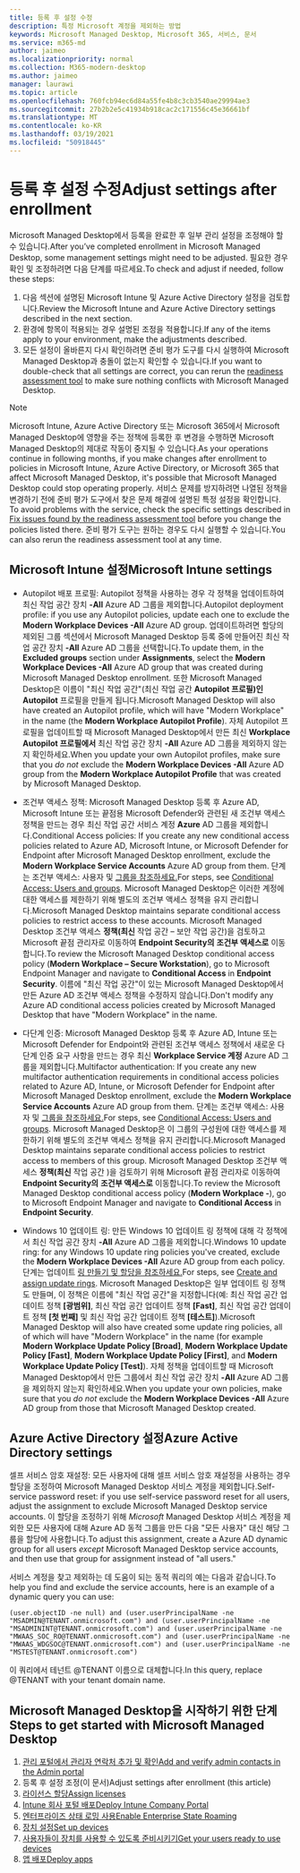 ```yaml
---
title: 등록 후 설정 수정
description: 특정 Microsoft 계정을 제외하는 방법
keywords: Microsoft Managed Desktop, Microsoft 365, 서비스, 문서
ms.service: m365-md
author: jaimeo
ms.localizationpriority: normal
ms.collection: M365-modern-desktop
ms.author: jaimeo
manager: laurawi
ms.topic: article
ms.openlocfilehash: 760fcb94ec6d84a55fe4b8c3cb3540ae29994ae3
ms.sourcegitcommit: 27b2b2e5c41934b918cac2c171556c45e36661bf
ms.translationtype: MT
ms.contentlocale: ko-KR
ms.lasthandoff: 03/19/2021
ms.locfileid: "50918445"
---
```

# <a name="adjust-settings-after-enrollment"></a><span data-ttu-id="725ff-104">등록 후 설정 수정</span><span class="sxs-lookup"><span data-stu-id="725ff-104">Adjust settings after enrollment</span></span>

<span data-ttu-id="725ff-105">Microsoft Managed Desktop에서 등록을 완료한 후 일부 관리 설정을 조정해야 할 수 있습니다.</span><span class="sxs-lookup"><span data-stu-id="725ff-105">After you’ve completed enrollment in Microsoft Managed Desktop, some management settings might need to be adjusted.</span></span> <span data-ttu-id="725ff-106">필요한 경우 확인 및 조정하려면 다음 단계를 따르세요.</span><span class="sxs-lookup"><span data-stu-id="725ff-106">To check and adjust if needed, follow these steps:</span></span>

1. <span data-ttu-id="725ff-107">다음 섹션에 설명된 Microsoft Intune 및 Azure Active Directory 설정을 검토합니다.</span><span class="sxs-lookup"><span data-stu-id="725ff-107">Review the Microsoft Intune and Azure Active Directory settings described in the next section.</span></span>
2. <span data-ttu-id="725ff-108">환경에 항목이 적용되는 경우 설명된 조정을 적용합니다.</span><span class="sxs-lookup"><span data-stu-id="725ff-108">If any of the items apply to your environment, make the adjustments described.</span></span>
3. <span data-ttu-id="725ff-109">모든 설정이 올바른지 다시 확인하려면 준비 평가 도구를 [](https://aka.ms/mmdart) 다시 실행하여 Microsoft Managed Desktop과 충돌이 없는지 확인할 수 있습니다.</span><span class="sxs-lookup"><span data-stu-id="725ff-109">If you want to double-check that all settings are correct, you can rerun the [readiness assessment tool](https://aka.ms/mmdart) to make sure nothing conflicts with Microsoft Managed Desktop.</span></span>

> [!NOTE]
> <span data-ttu-id="725ff-110">Microsoft Intune, Azure Active Directory 또는 Microsoft 365에서 Microsoft Managed Desktop에 영향을 주는 정책에 등록한 후 변경을 수행하면 Microsoft Managed Desktop의 제대로 작동이 중지될 수 있습니다.</span><span class="sxs-lookup"><span data-stu-id="725ff-110">As your operations continue in following months, if you make changes after enrollment to policies in Microsoft Intune, Azure Active Directory, or Microsoft 365 that affect Microsoft Managed Desktop, it's possible that Microsoft Managed Desktop could stop operating properly.</span></span> <span data-ttu-id="725ff-111">서비스 문제를 방지하려면 나열된 정책을 변경하기 전에 준비 평가 도구에서 찾은 문제 해결에 설명된 특정 설정을 확인합니다. [](../get-ready/readiness-assessment-fix.md)</span><span class="sxs-lookup"><span data-stu-id="725ff-111">To avoid problems with the service, check the specific settings described in [Fix issues found by the readiness assessment tool](../get-ready/readiness-assessment-fix.md) before you change the policies listed there.</span></span> <span data-ttu-id="725ff-112">준비 평가 도구는 원하는 경우도 다시 실행할 수 있습니다.</span><span class="sxs-lookup"><span data-stu-id="725ff-112">You can also rerun the readiness assessment tool at any time.</span></span>


## <a name="microsoft-intune-settings"></a><span data-ttu-id="725ff-113">Microsoft Intune 설정</span><span class="sxs-lookup"><span data-stu-id="725ff-113">Microsoft Intune settings</span></span>

- <span data-ttu-id="725ff-114">Autopilot 배포 프로필: Autopilot 정책을 사용하는 경우 각 정책을 업데이트하여 최신 작업 공간 장치 **-All** Azure AD 그룹을 제외합니다.</span><span class="sxs-lookup"><span data-stu-id="725ff-114">Autopilot deployment profile: if you use any Autopilot policies, update each one to exclude the **Modern Workplace Devices -All** Azure AD group.</span></span> <span data-ttu-id="725ff-115">업데이트하려면 할당의  제외된 그룹 섹션에서 Microsoft Managed Desktop 등록 중에 만들어진 최신 작업 공간 장치 **-All** Azure AD 그룹을 선택합니다.</span><span class="sxs-lookup"><span data-stu-id="725ff-115">To update them, in the **Excluded groups** section under **Assignments**, select the **Modern Workplace Devices -All** Azure AD group that was created during Microsoft Managed Desktop enrollment.</span></span> <span data-ttu-id="725ff-116">또한 Microsoft Managed Desktop은 이름이 "최신 작업 공간"(최신 작업 공간 **Autopilot 프로필)인 Autopilot** 프로필을 만들게 됩니다.</span><span class="sxs-lookup"><span data-stu-id="725ff-116">Microsoft Managed Desktop will also have created an Autopilot profile, which will have "Modern Workplace" in the name (the **Modern Workplace Autopilot Profile**).</span></span> <span data-ttu-id="725ff-117">자체 Autopilot 프로필을 업데이트할 때 Microsoft  Managed Desktop에서 만든 최신 **Workplace Autopilot 프로필에서** 최신 작업 공간 장치 **-All** Azure AD 그룹을 제외하지 않는지 확인하세요.</span><span class="sxs-lookup"><span data-stu-id="725ff-117">When you update your own Autopilot profiles, make sure that you *do not* exclude the **Modern Workplace Devices -All** Azure AD group from the **Modern Workplace Autopilot Profile** that was created by Microsoft Managed Desktop.</span></span>

- <span data-ttu-id="725ff-118">조건부 액세스 정책: Microsoft Managed Desktop 등록 후 Azure AD, Microsoft Intune 또는 끝점용 Microsoft Defender와 관련된 새 조건부 액세스 정책을 만드는 경우 최신 작업 공간 서비스 계정 **Azure** AD 그룹을 제외합니다.</span><span class="sxs-lookup"><span data-stu-id="725ff-118">Conditional Access policies: If you create any new conditional access policies related to Azure AD, Microsoft Intune, or Microsoft Defender for Endpoint after Microsoft Managed Desktop enrollment, exclude the **Modern Workplace Service Accounts** Azure AD group from them.</span></span> <span data-ttu-id="725ff-119">단계는 조건부 액세스: 사용자 및 [그룹을 참조하세요.](/azure/active-directory/conditional-access/concept-conditional-access-users-groups)</span><span class="sxs-lookup"><span data-stu-id="725ff-119">For steps, see [Conditional Access: Users and groups](/azure/active-directory/conditional-access/concept-conditional-access-users-groups).</span></span> <span data-ttu-id="725ff-120">Microsoft Managed Desktop은 이러한 계정에 대한 액세스를 제한하기 위해 별도의 조건부 액세스 정책을 유지 관리합니다.</span><span class="sxs-lookup"><span data-stu-id="725ff-120">Microsoft Managed Desktop maintains separate conditional access policies to restrict access to these accounts.</span></span> <span data-ttu-id="725ff-121">Microsoft Managed Desktop 조건부 액세스 **정책(최신** 작업 공간 – 보안 작업 공간)을 검토하고 Microsoft 끝점 관리자로 이동하여 **Endpoint Security의** **조건부 액세스로** 이동합니다.</span><span class="sxs-lookup"><span data-stu-id="725ff-121">To review the Microsoft Managed Desktop conditional access policy (**Modern Workplace – Secure Workstation**), go to Microsoft Endpoint Manager and navigate to **Conditional Access** in **Endpoint Security**.</span></span> <span data-ttu-id="725ff-122">이름에 "최신 작업 공간"이 있는 Microsoft Managed Desktop에서 만든 Azure AD 조건부 액세스 정책을 수정하지 않습니다.</span><span class="sxs-lookup"><span data-stu-id="725ff-122">Don't modify any Azure AD conditional access policies created by Microsoft Managed Desktop that have "Modern Workplace" in the name.</span></span>

- <span data-ttu-id="725ff-123">다단계 인증: Microsoft Managed Desktop 등록 후 Azure AD, Intune 또는 Microsoft Defender for Endpoint와 관련된 조건부 액세스 정책에서 새로운 다단계 인증 요구 사항을 만드는 경우 최신 **Workplace Service 계정** Azure AD 그룹을 제외합니다.</span><span class="sxs-lookup"><span data-stu-id="725ff-123">Multifactor authentication: If you create any new multifactor authentication requirements in conditional access policies related to Azure AD, Intune, or Microsoft Defender for Endpoint after Microsoft Managed Desktop enrollment, exclude the **Modern Workplace Service Accounts** Azure AD group from them.</span></span> <span data-ttu-id="725ff-124">단계는 조건부 액세스: 사용자 및 [그룹을 참조하세요.](/azure/active-directory/conditional-access/concept-conditional-access-users-groups)</span><span class="sxs-lookup"><span data-stu-id="725ff-124">For steps, see [Conditional Access: Users and groups](/azure/active-directory/conditional-access/concept-conditional-access-users-groups).</span></span> <span data-ttu-id="725ff-125">Microsoft Managed Desktop은 이 그룹의 구성원에 대한 액세스를 제한하기 위해 별도의 조건부 액세스 정책을 유지 관리합니다.</span><span class="sxs-lookup"><span data-stu-id="725ff-125">Microsoft Managed Desktop maintains separate conditional access policies to restrict access to members of this group.</span></span> <span data-ttu-id="725ff-126">Microsoft Managed Desktop 조건부 액세스 **정책(최신** 작업 공간 )을 검토하기 위해 Microsoft 끝점 관리자로 이동하여 **Endpoint Security의** **조건부 액세스로** 이동합니다.</span><span class="sxs-lookup"><span data-stu-id="725ff-126">To review the Microsoft Managed Desktop conditional access policy (**Modern Workplace -**), go to Microsoft Endpoint Manager and navigate to **Conditional Access** in **Endpoint Security**.</span></span> 

- <span data-ttu-id="725ff-127">Windows 10 업데이트 링: 만든 Windows 10 업데이트 링 정책에 대해 각 정책에서 최신 작업 공간 장치 **-All** Azure AD 그룹을 제외합니다.</span><span class="sxs-lookup"><span data-stu-id="725ff-127">Windows 10 update ring: for any Windows 10 update ring policies you've created, exclude the **Modern Workplace Devices -All** Azure AD group from each policy.</span></span> <span data-ttu-id="725ff-128">단계는 업데이트 [링 만들기 및 할당을 참조하세요.](/mem/intune/protect/windows-10-update-rings#create-and-assign-update-rings)</span><span class="sxs-lookup"><span data-stu-id="725ff-128">For steps, see [Create and assign update rings](/mem/intune/protect/windows-10-update-rings#create-and-assign-update-rings).</span></span> <span data-ttu-id="725ff-129">Microsoft Managed Desktop은 일부 업데이트 링 정책도 만들며, 이 정책은 이름에 "최신 작업 공간"을 지정합니다(예: 최신 작업 공간 업데이트 정책 **[광범위]**, 최신 작업 공간 업데이트 정책 **[Fast]**, 최신 작업 공간 업데이트 정책 **[첫 번째]** 및 최신 작업 공간 업데이트 정책 **[테스트]**).</span><span class="sxs-lookup"><span data-stu-id="725ff-129">Microsoft Managed Desktop will also have created some update ring policies, all of which will have "Modern Workplace" in the name (for example **Modern Workplace Update Policy [Broad]**, **Modern Workplace Update Policy [Fast]**, **Modern Workplace Update Policy [First]**, and **Modern Workplace Update Policy [Test]**).</span></span> <span data-ttu-id="725ff-130">자체 정책을 업데이트할 때 Microsoft  Managed Desktop에서 만든 그룹에서 최신 작업 공간 장치 **-All** Azure AD 그룹을 제외하지 않는지 확인하세요.</span><span class="sxs-lookup"><span data-stu-id="725ff-130">When you update your own policies, make sure that you *do not* exclude the **Modern Workplace Devices -All** Azure AD group from those that Microsoft Managed Desktop created.</span></span>


## <a name="azure-active-directory-settings"></a><span data-ttu-id="725ff-131">Azure Active Directory 설정</span><span class="sxs-lookup"><span data-stu-id="725ff-131">Azure Active Directory settings</span></span>

<span data-ttu-id="725ff-132">셀프 서비스 암호 재설정: 모든 사용자에 대해 셀프 서비스 암호 재설정을 사용하는 경우 할당을 조정하여 Microsoft Managed Desktop 서비스 계정을 제외합니다.</span><span class="sxs-lookup"><span data-stu-id="725ff-132">Self-service password reset: if you use self-service password reset for all users, adjust the assignment to exclude Microsoft Managed Desktop service accounts.</span></span> <span data-ttu-id="725ff-133">이 할당을 조정하기 위해 *Microsoft* Managed Desktop 서비스 계정을 제외한 모든 사용자에 대해 Azure AD 동적 그룹을 만든 다음 "모든 사용자" 대신 해당 그룹을 할당에 사용합니다.</span><span class="sxs-lookup"><span data-stu-id="725ff-133">To adjust this assignment, create a Azure AD dynamic group for all users *except* Microsoft Managed Desktop service accounts, and then use that group for assignment instead of "all users."</span></span>

<span data-ttu-id="725ff-134">서비스 계정을 찾고 제외하는 데 도움이 되는 동적 쿼리의 예는 다음과 같습니다.</span><span class="sxs-lookup"><span data-stu-id="725ff-134">To help you find and exclude the service accounts, here is an example of a dynamic query you can use:</span></span>

```Console
(user.objectID -ne null) and (user.userPrincipalName -ne "MSADMIN@TENANT.onmicrosoft.com") and (user.userPrincipalName -ne "MSADMININT@TENANT.onmicrosoft.com") and (user.userPrincipalName -ne "MWAAS_SOC_RO@TENANT.onmicrosoft.com") and (user.userPrincipalName -ne "MWAAS_WDGSOC@TENANT.onmicrosoft.com") and (user.userPrincipalName -ne "MSTEST@TENANT.onmicrosoft.com")
```

<span data-ttu-id="725ff-135">이 쿼리에서 테넌트 @TENANT 이름으로 대체합니다.</span><span class="sxs-lookup"><span data-stu-id="725ff-135">In this query, replace @TENANT with your tenant domain name.</span></span>



## <a name="steps-to-get-started-with-microsoft-managed-desktop"></a><span data-ttu-id="725ff-136">Microsoft Managed Desktop을 시작하기 위한 단계</span><span class="sxs-lookup"><span data-stu-id="725ff-136">Steps to get started with Microsoft Managed Desktop</span></span>

1. [<span data-ttu-id="725ff-137">관리 포털에서 관리자 연락처 추가 및 확인</span><span class="sxs-lookup"><span data-stu-id="725ff-137">Add and verify admin contacts in the Admin portal</span></span>](add-admin-contacts.md)
2. <span data-ttu-id="725ff-138">등록 후 설정 조정(이 문서)</span><span class="sxs-lookup"><span data-stu-id="725ff-138">Adjust settings after enrollment (this article)</span></span>
3. [<span data-ttu-id="725ff-139">라이선스 할당</span><span class="sxs-lookup"><span data-stu-id="725ff-139">Assign licenses</span></span>](assign-licenses.md)
4. [<span data-ttu-id="725ff-140">Intune 회사 포털 배포</span><span class="sxs-lookup"><span data-stu-id="725ff-140">Deploy Intune Company Portal</span></span>](company-portal.md)
5. [<span data-ttu-id="725ff-141">엔터프라이즈 상태 로밍 사용</span><span class="sxs-lookup"><span data-stu-id="725ff-141">Enable Enterprise State Roaming</span></span>](enterprise-state-roaming.md)
6. [<span data-ttu-id="725ff-142">장치 설정</span><span class="sxs-lookup"><span data-stu-id="725ff-142">Set up devices</span></span>](set-up-devices.md)
7. [<span data-ttu-id="725ff-143">사용자들이 장치를 사용할 수 있도록 준비시키기</span><span class="sxs-lookup"><span data-stu-id="725ff-143">Get your users ready to use devices</span></span>](get-started-devices.md)
8. [<span data-ttu-id="725ff-144">앱 배포</span><span class="sxs-lookup"><span data-stu-id="725ff-144">Deploy apps</span></span>](deploy-apps.md)